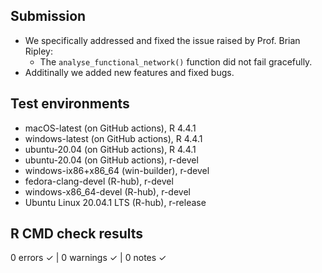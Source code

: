## Submission 

* We specifically addressed and fixed the issue raised by Prof. Brian Ripley:
  * The `analyse_functional_network()` function did not fail gracefully.
* Additinally we added new features and fixed bugs.

## Test environments
* macOS-latest (on GitHub actions), R 4.4.1
* windows-latest (on GitHub actions), R 4.4.1
* ubuntu-20.04 (on GitHub actions), R 4.4.1
* ubuntu-20.04 (on GitHub actions), r-devel
* windows-ix86+x86_64 (win-builder), r-devel
* fedora-clang-devel (R-hub), r-devel
* windows-x86_64-devel (R-hub), r-devel
* Ubuntu Linux 20.04.1 LTS (R-hub), r-release

## R CMD check results

0 errors ✓ | 0 warnings ✓ | 0 notes ✓


